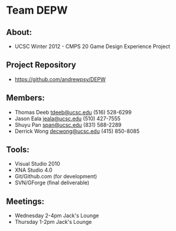 # Team DEPW #

## About: ##
* UCSC Winter 2012 - CMPS 20 Game Design Experience Project

## Project Repository ##
* https://github.com/andrewpsy/DEPW

## Members: ##
* Thomas Deeb   tdeeb@ucsc.edu    (516) 528-6299
* Jason Eala    jeala@ucsc.edu    (510) 427-7555
* Shuyu Pan     span@ucsc.edu     (831) 588-2289
* Derrick Wong  decwong@ucsc.edu  (415) 850-8085

## Tools: ##
* Visual Studio 2010
* XNA Studio 4.0
* Git/Github.com (for development)
* SVN/GForge (final deliverable)

## Meetings: ##
* Wednesday 2-4pm  Jack's Lounge
* Thursday  1-2pm  Jack's Lounge
